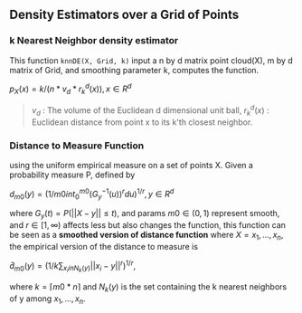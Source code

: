 ## Density Estimators over a Grid of Points

### k Nearest Neighbor density estimator
This function `knnDE(X, Grid, k)` input a n by d matrix point cloud(X), m by d matrix of Grid, and smoothing parameter k, computes the function.

$p_X (x) = k / (n * v_d * r_k^d(x)), x∈R^d$

> $v_d$ : The volume of the Euclidean d dimensional unit ball, $r_k^d(x)$ :  Euclidean distance from point x to its k'th closest neighbor.

### Distance to Measure Function
 using the uniform empirical measure on a set of points X. Given a probability measure P, defined by 

$d_{m0}(y) = (1/m0 int_0^{m0} (G_y^{-1}(u))^{r} du)^{1/r}, y∈R^d$

where $G_y(t) = P(||X-y|| ≤ t)$, and params $m0∈(0,1)$ represent smooth, and $r∈[1,∞)$ affects less but also changes the function, this function can be seen as a **smoothed version of distance function** where $X={x_1, …, x_n}$, the empirical version of the distance to measure is

$\hat d_{m0}(y) = (1/k ∑_{x_i in N_k(y)} ||x_i-y||^r)^{1/r},$

where $k= \lceil m0 * n \rceil$ and $N_k(y)$ is the set containing the k nearest neighbors of y among $x_1, …, x_n$.